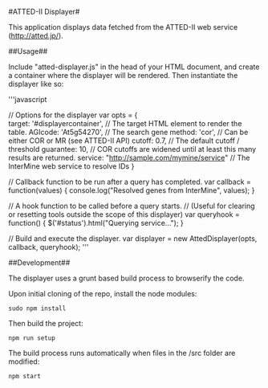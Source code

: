 #ATTED-II Displayer#

This application displays data fetched from the ATTED-II web service (http://atted.jp/).

##Usage##

Include "atted-displayer.js" in the head of your HTML document, and create a container where the displayer will be rendered. Then instantiate the displayer like so:

'''javascript

// Options for the displayer
var opts = 
{                
	target: '#displayercontainer', // The target HTML element to render the table.
	AGIcode: 'At5g54270', // The search gene
	method: 'cor', // Can be either COR or MR (see ATTED-II API)
	cutoff: 0.7, // The default cutoff / threshold
	guarantee: 10, // COR cutoffs are widened until at least this many results are returned.
	service: "http://sample.com/mymine/service" // The InterMine web service to resolve IDs
}

// Callback function to be run after a query has completed.
var callback = function(values) {
	console.log("Resolved genes from InterMine", values);
}

// A hook function to be called before a query starts.
// (Useful for clearing or resetting tools outside the scope of this displayer)
var queryhook = function() {
	$('#status').html("Querying service...");
}

// Build and execute the displayer.
var displayer = new AttedDisplayer(opts, callback, queryhook);
'''
    
##Development##

The displayer uses a grunt based build process to browserify the code.

Upon initial cloning of the repo, install the node modules:

<code>sudo npm install</code>

Then build the project:

<code>npm run setup</code>

The build process runs automatically when files in the /src folder are modified:

<code>npm start</code>


